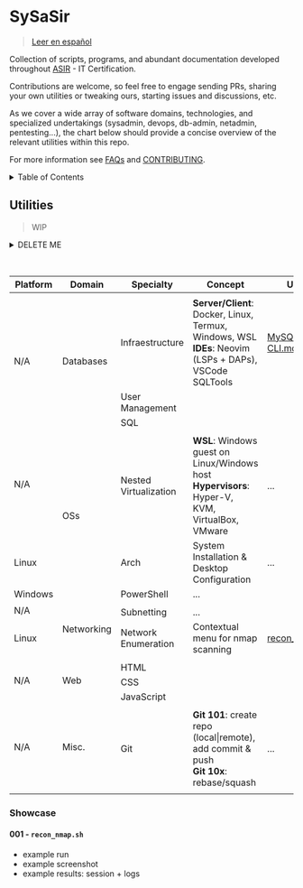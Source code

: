 # SySaSir

> [Leer en español](/README-es.md)

Collection of scripts, programs, and abundant documentation developed throughout [ASIR](https://todofp.es/que-estudiar/loe/informatica-comunicaciones/admin-sist-informaticos-red.html) - IT Certification.

Contributions are welcome, so feel free to engage sending PRs, sharing your own utilities or tweaking ours, starting issues and discussions, etc.

As we cover a wide array of software domains, technologies, and specialized undertakings (sysadmin, devops, db-admin, netadmin, pentesting...), the chart below should provide a concise overview of the relevant utilities within this repo.

For more information see [FAQs](/FAQs.md) and [CONTRIBUTING](#).


<details>
<summary>Table of Contents</summary>

- [SySaSir](#sysasir)
  - [Utilities](#utilities)
    - [Showcase](#showcase)
      - [001 - `recon_nmap.sh`](#001---recon_nmapsh)

</details>


## Utilities

> WIP

<details>
<summary>DELETE ME</summary>

```yaml
Status:
    - ✅ : should be alrightie
    - ⚠️ : use with caution
    - ❌ : underdeveloped

Neovim:
    # https://github.com/pabloqpacin/dotfiles
    - LSPs: lsp-zero    # https://github.com/VonHeikemen/lsp-zero.nvim
    - DAPs: nvim-dap    # https://github.com/mfussenegger/nvim-dap
        # https://microsoft.github.io/language-server-protocol
        # https://microsoft.github.io/debug-adapter-protocol


Recommendations:
    - Verify: Read them scripts before using them dawg
```

</details>


<br><table>
    <thead>
        <tr>
            <th>Platform</th>
            <th>Domain</th>
            <th>Specialty</th>
            <!-- <th>Language</th> -->
            <th>Concept</th>
            <th>Utility</th>
            <th>ID</th>
            <th>Status</th>
        </tr>
    </thead>
        <tr>
            <td rowspan=4>N/A</td>
            <td rowspan=4>Databases</td>
            <td></td>
            <td></td>
            <td></td>
            <td></td>
            <td></td>
        </tr>
        <tr>
            <td>Infraestructure</td>
            <td><b>Server/Client</b>: Docker, Linux, Termux, Windows, WSL <br><b>IDEs</b>: Neovim (LSPs + DAPs),  VSCode SQLTools</td>
            <td><a href="https://github.com/pabloqpacin/ASIR/blob/main/ASIR%2B/MySQL/MySQL-alt-CLI.md">MySQL-alt-CLI.md</a></td>
            <td>101</td>
            <td>⚠️</td>
        </tr>
        <tr>
            <td>User Management</td>
            <td></td>
            <td></td>
            <td></td>
            <td></td>
        </tr>
        <tr>
            <td>SQL</td>
            <td></td>
            <td></td>
            <td></td>
            <td></td>
        </tr>
        <tr>
            <td rowspan=2>N/A</td>
            <td rowspan=4>OSs</td>
            <td></td>
            <td></td>
            <td></td>
            <td></td>
            <td></td>
        </tr>
        <tr>
            <td>Nested Virtualization</td>
            <td><b>WSL</b>: Windows guest on Linux/Windows host
            <br><b>Hypervisors</b>: Hyper-V, KVM, VirtualBox, VMware</td>
            <td>...</td>
            <td></td>
            <td></td>
        </tr>
        <tr>
            <td rowspan=1>Linux</td>
            <td>Arch</td>
            <td>System Installation & Desktop Configuration</td>
            <td>...</td>
            <td></td>
            <td>⚠️</td>
        </tr>
        <tr>
            <td rowspan=1>Windows</td>
            <td>PowerShell</td>
            <td>...</td>
            <td></td>
            <td></td>
            <td></td>
        </tr>
        <tr>
            <td rowspan=2>N/A</td>
            <td rowspan=3>Networking</td>
            <td></td>
            <td></td>
            <td></td>
            <td></td>
            <td></td>
        </tr>
        <tr>
            <td>Subnetting</td>
            <td>...</td>
            <td></td>
            <td></td>
            <td></td>
        </tr>
        <tr>
            <td rowspan=1>Linux</td>
            <td>Network Enumeration</td>
            <!-- <td>Bash</td> -->
            <td>Contextual menu for nmap scanning</td>
            <td><a href="/linux/scripts/recon_nmap.sh">recon_nmap.sh</a></td>
            <td>001</td>
            <td>✅</td>
        </tr>
        <tr>
            <td rowspan=4>N/A</td>
            <td rowspan=4>Web</td>
            <td></td>
            <td></td>
            <td></td>
            <td></td>
            <td></td>
        </tr>
        <tr>
            <td>HTML</td>
            <td></td>
            <td></td>
            <td></td>
            <td></td>
        </tr>
        <tr>
            <td>CSS</td>
            <td></td>
            <td></td>
            <td></td>
            <td></td>
        </tr>
        <tr>
            <td>JavaScript</td>
            <td></td>
            <td></td>
            <td></td>
            <td></td>
        </tr>
        <tr>
            <td rowspan=2>N/A</td>
            <td rowspan=2>Misc.</td>
            <td></td>
            <td></td>
            <td></td>
            <td></td>
            <td></td>
        </tr>
        <tr>
            <td>Git</td>
            <td><b>Git 101</b>: create repo (local|remote), add commit & push<br><b>Git 10x</b>: rebase/squash</td>
            <td>...</td>
            <td></td>
            <td>⚠️</td>
        </tr>
        <tr>
            <td></td>
            <td></td>
            <td></td>
            <td></td>
            <td></td>
            <td></td>
            <td></td>
        </tr>
    <tbody>
    </tbody>
</table>



### Showcase

#### 001 - `recon_nmap.sh`

- example run
- example screenshot
- example results: session + logs


